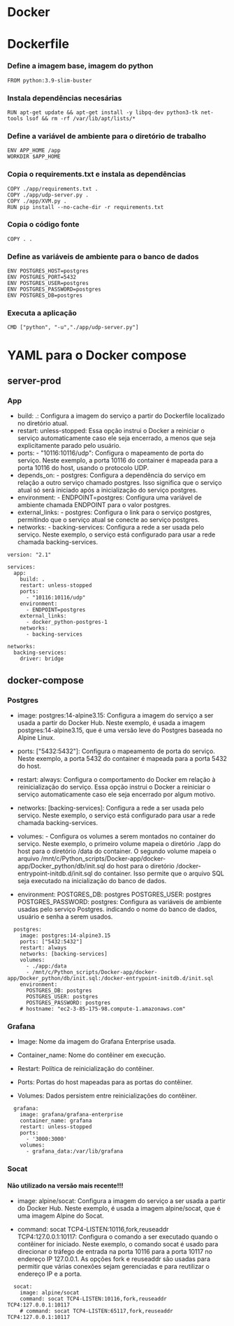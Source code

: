 # Docker 

# Dockerfile
### Define a imagem base, imagem do python 
```docker 
FROM python:3.9-slim-buster
```

### Instala dependências necesárias
```docker 
RUN apt-get update && apt-get install -y libpq-dev python3-tk net-tools lsof && rm -rf /var/lib/apt/lists/* 
``` 

### Define a variável de ambiente para o diretório de trabalho
```docker
ENV APP_HOME /app
WORKDIR $APP_HOME
```

### Copia o requirements.txt e instala as dependências
```docker 
COPY ./app/requirements.txt .
COPY ./app/udp-server.py .
COPY ./app/XVM.py .
RUN pip install --no-cache-dir -r requirements.txt
```

### Copia o código fonte
```docker 
COPY . .
```
### Define as variáveis de ambiente para o banco de dados
```docker
ENV POSTGRES_HOST=postgres
ENV POSTGRES_PORT=5432
ENV POSTGRES_USER=postgres
ENV POSTGRES_PASSWORD=postgres
ENV POSTGRES_DB=postgres
```

### Executa a aplicação
```docker
CMD ["python", "-u","./app/udp-server.py"]
``` 

# YAML para o Docker compose 

## server-prod
### App
* build: .: Configura a imagem do serviço a partir do Dockerfile localizado no diretório atual.
* restart: unless-stopped: Essa opção instrui o Docker a reiniciar o serviço automaticamente caso ele seja encerrado, a menos que seja explicitamente parado pelo usuário.
* ports: - "10116:10116/udp": Configura o mapeamento de porta do serviço. Neste exemplo, a porta 10116 do container é mapeada para a porta 10116 do host, usando o protocolo UDP.
* depends_on: - postgres: Configura a dependência do serviço em relação a outro serviço chamado postgres. Isso significa que o serviço atual só será iniciado após a inicialização do serviço postgres.
* environment: - ENDPOINT=postgres: Configura uma variável de ambiente chamada ENDPOINT para o valor postgres.
* external_links: - postgres: Configura o link para o serviço postgres, permitindo que o serviço atual se conecte ao serviço postgres.
* networks: - backing-services: Configura a rede a ser usada pelo serviço. Neste exemplo, o serviço está configurado para usar a rede chamada backing-services.
```docker 
version: "2.1"

services:
  app:
    build: .
    restart: unless-stopped
    ports:
      - "10116:10116/udp"
    environment:
      - ENDPOINT=postgres
    external_links:
      - docker_python-postgres-1
    networks:
      - backing-services

networks: 
  backing-services:
    driver: bridge
```

## docker-compose

### Postgres
* image: postgres:14-alpine3.15: Configura a imagem do serviço a ser usada a partir do Docker Hub. Neste exemplo, é usada a imagem postgres:14-alpine3.15, que é uma versão leve do Postgres baseada no Alpine Linux.

* ports: ["5432:5432"]: Configura o mapeamento de porta do serviço. Neste exemplo, a porta 5432 do container é mapeada para a porta 5432 do host.

* restart: always: Configura o comportamento do Docker em relação à reinicialização do serviço. Essa opção instrui o Docker a reiniciar o serviço automaticamente caso ele seja encerrado por algum motivo.

* networks: [backing-services]: Configura a rede a ser usada pelo serviço. Neste exemplo, o serviço está configurado para usar a rede chamada backing-services.

* volumes: - Configura os volumes a serem montados no container do serviço. Neste exemplo, o primeiro volume mapeia o diretório ./app do host para o diretório /data do container. O segundo volume mapeia o arquivo /mnt/c/Python_scripts/Docker-app/docker-app/Docker_python/db/init.sql do host para o diretório /docker-entrypoint-initdb.d/init.sql do container. Isso permite que o arquivo SQL seja executado na inicialização do banco de dados.

* environment: POSTGRES_DB: postgres POSTGRES_USER: postgres POSTGRES_PASSWORD: postgres: Configura as variáveis de ambiente usadas pelo serviço Postgres. indicando o nome do banco de dados, usuário e senha a serem usados. 

```docker 
  postgres: 
    image: postgres:14-alpine3.15
    ports: ["5432:5432"]
    restart: always
    networks: [backing-services] 
    volumes:
      - ./app:/data
      - /mnt/c/Python_scripts/Docker-app/docker-app/Docker_python/db/init.sql:/docker-entrypoint-initdb.d/init.sql
    environment:
      POSTGRES_DB: postgres
      POSTGRES_USER: postgres
      POSTGRES_PASSWORD: postgres
    # hostname: "ec2-3-85-175-98.compute-1.amazonaws.com"
```


### Grafana
* Image: Nome da imagem do Grafana Enterprise usada.

* Container_name: Nome do contêiner em execução.

* Restart: Política de reinicialização do contêiner.

* Ports: Portas do host mapeadas para as portas do contêiner.

* Volumes: Dados persistem entre reinicializações do contêiner.

```
  grafana:
    image: grafana/grafana-enterprise
    container_name: grafana
    restart: unless-stopped
    ports:
      - '3000:3000'
    volumes:
      - grafana_data:/var/lib/grafana
```


### Socat
#### Não utilizado na versão mais recente!!!
* image: alpine/socat: Configura a imagem do serviço a ser usada a partir do Docker Hub. Neste exemplo, é usada a imagem alpine/socat, que é uma imagem Alpine do Socat.

* command: socat TCP4-LISTEN:10116,fork,reuseaddr TCP4:127.0.0.1:10117: Configura o comando a ser executado quando o contêiner for iniciado. Neste exemplo, o comando socat é usado para direcionar o tráfego de entrada na porta 10116 para a porta 10117 no endereço IP 127.0.0.1. As opções fork e reuseaddr são usadas para permitir que várias conexões sejam gerenciadas e para reutilizar o endereço IP e a porta.

```docker 
  socat:
    image: alpine/socat
    command: socat TCP4-LISTEN:10116,fork,reuseaddr TCP4:127.0.0.1:10117
    # command: socat TCP4-LISTEN:65117,fork,reuseaddr TCP4:127.0.0.1:10117
```

